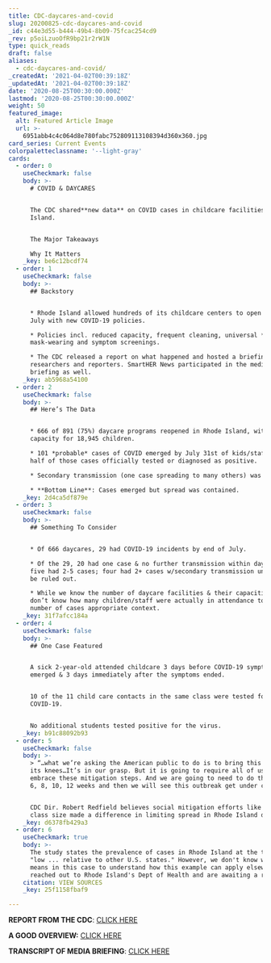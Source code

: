 ```yaml
---
title: CDC-daycares-and-covid
slug: 20200825-cdc-daycares-and-covid
_id: c44e3d55-b444-49b4-8b09-75fcac254cd9
_rev: p5oiLzuoOfR9bp21r2rW1N
type: quick_reads
draft: false
aliases:
  - cdc-daycares-and-covid/
_createdAt: '2021-04-02T00:39:18Z'
_updatedAt: '2021-04-02T00:39:18Z'
date: '2020-08-25T00:30:00.000Z'
lastmod: '2020-08-25T00:30:00.000Z'
weight: 50
featured_image:
  alt: Featured Article Image
  url: >-
    6951abb4c4c064d8e780fabc752809113108394d360x360.jpg
card_series: Current Events
colorpaletteclassname: '--light-gray'
cards:
  - order: 0
    useCheckmark: false
    body: >-
      # COVID & DAYCARES


      The CDC shared**new data** on COVID cases in childcare facilities in Rhode
      Island.


      The Major Takeaways  

      Why It Matters
    _key: be6c12bcdf74
  - order: 1
    useCheckmark: false
    body: >-
      ## Backstory


      * Rhode Island allowed hundreds of its childcare centers to open in June &
      July with new COVID-19 policies.

      * Policies incl. reduced capacity, frequent cleaning, universal *adult*
      mask-wearing and symptom screenings.

      * The CDC released a report on what happened and hosted a briefing with
      researchers and reporters. SmartHER News participated in the media
      briefing as well.
    _key: ab5968a54100
  - order: 2
    useCheckmark: false
    body: >-
      ## Here’s The Data


      * 666 of 891 (75%) daycare programs reopened in Rhode Island, with
      capacity for 18,945 children.

      * 101 *probable* cases of COVID emerged by July 31st of kids/staff; about
      half of those cases officially tested or diagnosed as positive.

      * Secondary transmission (one case spreading to many others) was limited.

      * **Bottom Line**: Cases emerged but spread was contained.
    _key: 2d4ca5df879e
  - order: 3
    useCheckmark: false
    body: >-
      ## Something To Consider


      * Of 666 daycares, 29 had COVID-19 incidents by end of July.

      * Of the 29, 20 had one case & no further transmission within daycare,
      five had 2-5 cases; four had 2+ cases w/secondary transmission unable to
      be ruled out.

      * While we know the number of daycare facilities & their capacities, we
      don’t know how many children/staff were actually in attendance to give the
      number of cases appropriate context.
    _key: 31f7afcc184a
  - order: 4
    useCheckmark: false
    body: >-
      ## One Case Featured


      A sick 2-year-old attended childcare 3 days before COVID-19 symptoms
      emerged & 3 days immediately after the symptoms ended.


      10 of the 11 child care contacts in the same class were tested for
      COVID-19.


      No additional students tested positive for the virus.
    _key: b91c88092b93
  - order: 5
    useCheckmark: false
    body: >-
      > “…what we’re asking the American public to do is to bring this virus to
      its knees…It’s in our grasp. But it is going to require all of us to
      embrace these mitigation steps. And we are going to need to do that for 4,
      6, 8, 10, 12 weeks and then we will see this outbreak get under control.”


      CDC Dir. Robert Redfield believes social mitigation efforts like smaller
      class size made a difference in limiting spread in Rhode Island daycares.
    _key: d6378fb429a3
  - order: 6
    useCheckmark: true
    body: >-
      The study states the prevalence of cases in Rhode Island at the time was
      "low ... relative to other U.S. states." However, we don't know what "low"
      means in this case to understand how this example can apply elsewhere. We
      reached out to Rhode Island's Dept of Health and are awaiting a response.
    citation: VIEW SOURCES
    _key: 25f1158fbaf9

---
```

**REPORT FROM THE CDC**: [CLICK HERE](https://www.cdc.gov/mmwr/volumes/69/wr/mm6934e2.htm?s_cid=mm6934e2_w)

**A GOOD OVERVIEW:** [CLICK HERE](https://www.cnbc.com/2020/08/21/cdc-director-dr-redfield-pointed-to-rhode-islands-coronavirus-restrictions-in-daycares-as-a-path-to-reopen-schools.html)

**TRANSCRIPT OF MEDIA BRIEFING**: [CLICK HERE](https://www.cdc.gov/media/releases/2020/t0821-telebriefing-covid.html)